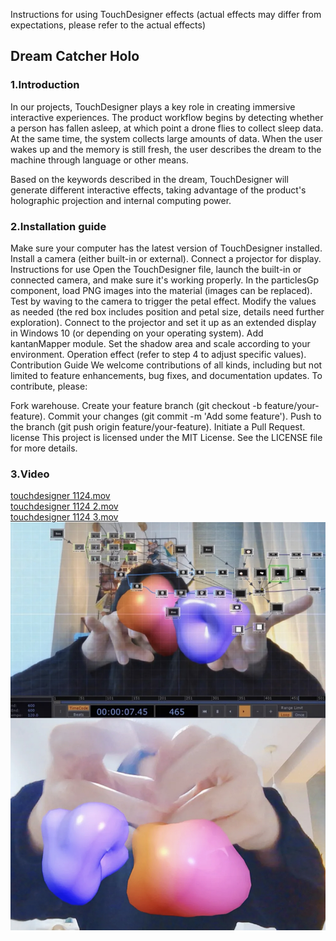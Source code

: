 Instructions for using TouchDesigner effects (actual effects may differ from expectations, please refer to the actual effects)

## Dream Catcher Holo
### 1.Introduction
In our projects, TouchDesigner plays a key role in creating immersive interactive experiences. The product workflow begins by detecting whether a person has fallen asleep, at which point a drone flies to collect sleep data. At the same time, the system collects large amounts of data. When the user wakes up and the memory is still fresh, the user describes the dream to the machine through language or other means.

Based on the keywords described in the dream, TouchDesigner will generate different interactive effects, taking advantage of the product's holographic projection and internal computing power.

### 2.Installation guide
Make sure your computer has the latest version of TouchDesigner installed.
Install a camera (either built-in or external).
Connect a projector for display.
Instructions for use
Open the TouchDesigner file, launch the built-in or connected camera, and make sure it's working properly.
In the particlesGp component, load PNG images into the material (images can be replaced).
Test by waving to the camera to trigger the petal effect.
Modify the values as needed (the red box includes position and petal size, details need further exploration).
Connect to the projector and set it up as an extended display in Windows 10 (or depending on your operating system).
Add kantanMapper module.
Set the shadow area and scale according to your environment.
Operation effect (refer to step 4 to adjust specific values).
Contribution Guide
We welcome contributions of all kinds, including but not limited to feature enhancements, bug fixes, and documentation updates. To contribute, please:

Fork warehouse.
Create your feature branch (git checkout -b feature/your-feature).
Commit your changes (git commit -m 'Add some feature').
Push to the branch (git push origin feature/your-feature).
Initiate a Pull Request.
license
This project is licensed under the MIT License. See the LICENSE file for more details.
### 3.Video
[touchdesigner 1124.mov](https://github.com/Maria0413/DreamCatcher-Holo-touchdesigner/blob/main/video/touchdesigner-1124.mov)  
[touchdesigner 1124 2.mov](https://github.com/Maria0413/DreamCatcher-Holo-touchdesigner/blob/main/video/touchdesigner-1124-2.mov)  
[touchdesigner 1124 3.mov](https://github.com/Maria0413/DreamCatcher-Holo-touchdesigner/blob/main/video/touchdesigner-1124-3.mp4)  
![image](https://github.com/Maria0413/DreamCatcher-Holo-touchdesigner/blob/main/video/IMG_6740.jpg)
